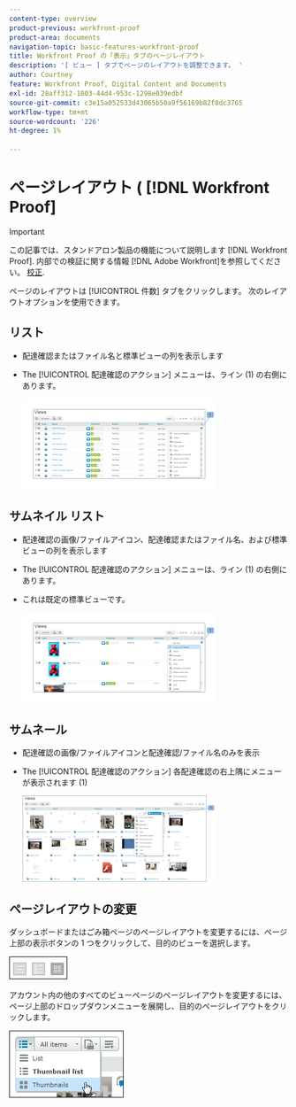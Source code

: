 ```yaml
---
content-type: overview
product-previous: workfront-proof
product-area: documents
navigation-topic: basic-features-workfront-proof
title: Workfront Proof の「表示」タブのページレイアウト
description: '[ ビュー ] タブでページのレイアウトを調整できます。 '
author: Courtney
feature: Workfront Proof, Digital Content and Documents
exl-id: 28aff312-1803-44d4-953c-1298e039edbf
source-git-commit: c3e15a052533d43065b50a9f56169b82f8dc3765
workflow-type: tm+mt
source-wordcount: '226'
ht-degree: 1%

---
```


# ページレイアウト ( [!DNL Workfront Proof]

>[!IMPORTANT]
>
>この記事では、スタンドアロン製品の機能について説明します [!DNL Workfront Proof]. 内部での検証に関する情報 [!DNL Adobe Workfront]を参照してください。 [校正](../../../review-and-approve-work/proofing/proofing.md).

ページのレイアウトは [!UICONTROL 件数] タブをクリックします。 次のレイアウトオプションを使用できます。

## リスト

* 配達確認またはファイル名と標準ビューの列を表示します
* The [!UICONTROL 配達確認のアクション] メニューは、ライン (1) の右側にあります。

  ![Page_views_-_list_view.png](assets/page-views---list-view-350x164.png)

## サムネイル リスト

* 配達確認の画像/ファイルアイコン、配達確認またはファイル名、および標準ビューの列を表示します
* The [!UICONTROL 配達確認のアクション] メニューは、ライン (1) の右側にあります。
* これは既定の標準ビューです。

  ![Page_views_-_thumbnails_list_view.png](assets/page-views---thumbnails-list-view-350x164.png)

## サムネール

* 配達確認の画像/ファイルアイコンと配達確認/ファイル名のみを表示
* The [!UICONTROL 配達確認のアクション] 各配達確認の右上隅にメニューが表示されます (1)

  ![Page_views_-_thumbnails_view.png](assets/page-views---thumbnails-view-350x156.png)

## ページレイアウトの変更

ダッシュボードまたはごみ箱ページのページレイアウトを変更するには、ページ上部の表示ボタンの 1 つをクリックして、目的のビューを選択します。

![Page_views_old_menu.png](assets/page-views-old-menu.png)

アカウント内の他のすべてのビューページのページレイアウトを変更するには、ページ上部のドロップダウンメニューを展開し、目的のページレイアウトをクリックします。

![Page_views_new_menu.png](assets/page-views-new-menu.png)
